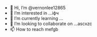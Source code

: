 - 👋 Hi, I’m @vernonlee12865
- 👀 I’m interested in ...іфч
- 🌱 I’m currently learning ...
- 💞️ I’m looking to collaborate on ...ascxzc
- 📫 How to reach mefgb
<!---asc
vernonlee12865/vernonlee12865 is a ✨ special ✨ repozxczxczxcsitory because its `README.md` (this file) appears on your GitHub profile.
You can click the Preview likjnk to take a look at your changes.
--->
